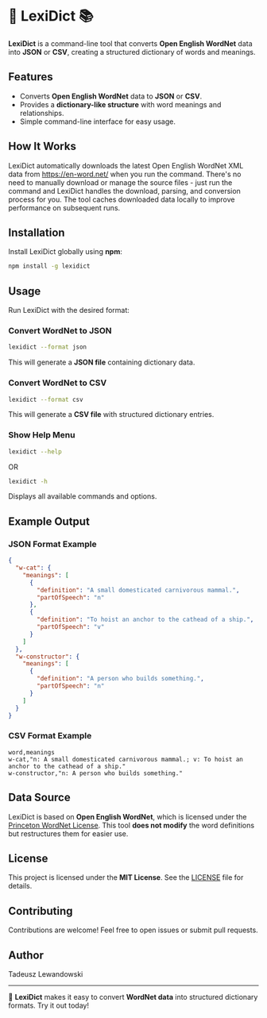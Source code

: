 # 🚀 LexiDict 📚

**LexiDict** is a command-line tool that converts **Open English WordNet** data into **JSON** or **CSV**, creating a structured dictionary of words and meanings.

## Features
- Converts **Open English WordNet** data to **JSON** or **CSV**.
- Provides a **dictionary-like structure** with word meanings and relationships.
- Simple command-line interface for easy usage.

## How It Works

LexiDict automatically downloads the latest Open English WordNet XML data from https://en-word.net/ when you run the command. There's no need to manually download or manage the source files - just run the command and LexiDict handles the download, parsing, and conversion process for you. The tool caches downloaded data locally to improve performance on subsequent runs.

## Installation

Install LexiDict globally using **npm**:
```sh
npm install -g lexidict
```

## Usage

Run LexiDict with the desired format:

### Convert WordNet to JSON
```sh
lexidict --format json
```
This will generate a **JSON file** containing dictionary data.

### Convert WordNet to CSV
```sh
lexidict --format csv
```
This will generate a **CSV file** with structured dictionary entries.

### Show Help Menu
```sh
lexidict --help
```
OR
```sh
lexidict -h
```
Displays all available commands and options.

## Example Output

### JSON Format Example
```json
{
  "w-cat": {
    "meanings": [
      {
        "definition": "A small domesticated carnivorous mammal.",
        "partOfSpeech": "n"
      },
      {
        "definition": "To hoist an anchor to the cathead of a ship.",
        "partOfSpeech": "v"
      }
    ]
  },
  "w-constructor": {
    "meanings": [
      {
        "definition": "A person who builds something.",
        "partOfSpeech": "n"
      }
    ]
  }
}
```

### CSV Format Example
```csv
word,meanings
w-cat,"n: A small domesticated carnivorous mammal.; v: To hoist an anchor to the cathead of a ship."
w-constructor,"n: A person who builds something."
```

## Data Source
LexiDict is based on **Open English WordNet**, which is licensed under the [Princeton WordNet License](https://wordnet.princeton.edu/license-and-commercial-use). This tool **does not modify** the word definitions but restructures them for easier use.

## License
This project is licensed under the **MIT License**. See the [LICENSE](https://github.com/talevv/lexidict/blob/master/LICENSE.md) file for details.

## Contributing
Contributions are welcome! Feel free to open issues or submit pull requests.

## Author
Tadeusz Lewandowski

---

🚀 **LexiDict** makes it easy to convert **WordNet data** into structured dictionary formats. Try it out today!


